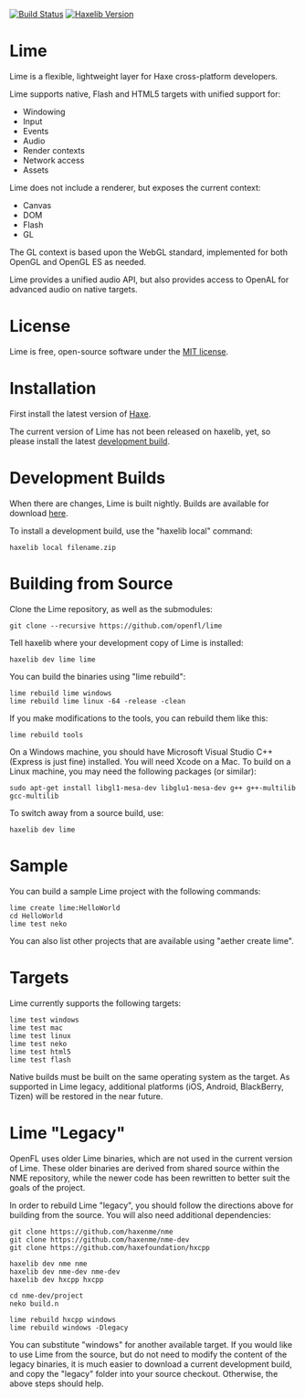 [![Build Status](https://img.shields.io/travis/openfl/lime.svg?style=flat)](https://travis-ci.org/openfl/lime) [![Haxelib Version](https://img.shields.io/github/tag/openfl/lime.svg?style=flat&label=release)](http://lib.haxe.org/p/lime)

Lime
====

Lime is a flexible, lightweight layer for Haxe cross-platform developers.

Lime supports native, Flash and HTML5 targets with unified support for:

 * Windowing
 * Input
 * Events
 * Audio
 * Render contexts
 * Network access
 * Assets

Lime does not include a renderer, but exposes the current context:

 * Canvas
 * DOM
 * Flash
 * GL

The GL context is based upon the WebGL standard, implemented for both OpenGL and OpenGL ES as needed.

Lime provides a unified audio API, but also provides access to OpenAL for advanced audio on native targets.


License
=======

Lime is free, open-source software under the [MIT license](LICENSE.md).


Installation
============

First install the latest version of [Haxe](http://www.haxe.org/download).

The current version of Lime has not been released on haxelib, yet, so please install the latest [development build](http://www.openfl.org/builds/lime).


Development Builds
==================

When there are changes, Lime is built nightly. Builds are available for download [here](http://www.openfl.org/builds/lime).

To install a development build, use the "haxelib local" command:

    haxelib local filename.zip


Building from Source
====================

Clone the Lime repository, as well as the submodules:

    git clone --recursive https://github.com/openfl/lime

Tell haxelib where your development copy of Lime is installed:

    haxelib dev lime lime

You can build the binaries using "lime rebuild":

    lime rebuild lime windows
    lime rebuild lime linux -64 -release -clean

If you make modifications to the tools, you can rebuild them like this:

    lime rebuild tools

On a Windows machine, you should have Microsoft Visual Studio C++ (Express is just fine) installed. You will need Xcode on a Mac. To build on a Linux machine, you may need the following packages (or similar):

    sudo apt-get install libgl1-mesa-dev libglu1-mesa-dev g++ g++-multilib gcc-multilib

To switch away from a source build, use:

    haxelib dev lime


Sample
======

You can build a sample Lime project with the following commands:

    lime create lime:HelloWorld
    cd HelloWorld
    lime test neko

You can also list other projects that are available using "aether create lime".


Targets
=======

Lime currently supports the following targets:

    lime test windows
    lime test mac
    lime test linux
    lime test neko
    lime test html5
    lime test flash

Native builds must be built on the same operating system as the target. As supported in Lime legacy, additional platforms (iOS, Android, BlackBerry, Tizen) will be restored in the near future.


Lime "Legacy"
=============

OpenFL uses older Lime binaries, which are not used in the current version of Lime. These older binaries are derived from shared source within the NME repository, while the newer code has been rewritten to better suit the goals of the project.

In order to rebuild Lime "legacy", you should follow the directions above for building from the source. You will also need additional dependencies:

    git clone https://github.com/haxenme/nme
    git clone https://github.com/haxenme/nme-dev
    git clone https://github.com/haxefoundation/hxcpp
    
    haxelib dev nme nme
    haxelib dev nme-dev nme-dev
    haxelib dev hxcpp hxcpp
    
    cd nme-dev/project
    neko build.n
    
    lime rebuild hxcpp windows
    lime rebuild windows -Dlegacy

You can substitute "windows" for another available target. If you would like to use Lime from the source, but do not need to modify the content of the legacy binaries, it is much easier to download a current development build, and copy the "legacy" folder into your source checkout. Otherwise, the above steps should help.
